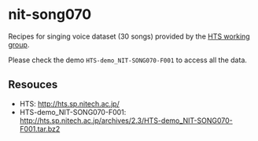 # nit-song070

Recipes for singing voice dataset (30 songs) provided by the [HTS working group](http://hts.sp.nitech.ac.jp/).

Please check the demo `HTS-demo_NIT-SONG070-F001` to access all the data.

## Resouces

- HTS: http://hts.sp.nitech.ac.jp/
- HTS-demo_NIT-SONG070-F001: http://hts.sp.nitech.ac.jp/archives/2.3/HTS-demo_NIT-SONG070-F001.tar.bz2

